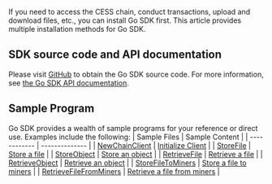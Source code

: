 If you need to access the CESS chain, conduct transactions, upload and download files, etc., you can install Go SDK first. This article provides multiple installation methods for Go SDK.

## SDK source code and API documentation
Please visit [GitHub](https://github.com/CESSProject/cess-go-sdk) to obtain the Go SDK source code. For more information, see [the Go SDK API documentation](https://pkg.go.dev/github.com/CESSProject/cess-go-sdk).

## Sample Program
Go SDK provides a wealth of sample programs for your reference or direct use. Examples include the following:
| Sample Files | Sample Content |
| ------------ | -------------- |
| [NewChainClient](https://github.com/CESSProject/cess-go-sdk/blob/main/chain/chain.go#L97) | [Initialize Client](initialization.md) |
| [StoreFile](https://github.com/CESSProject/cess-go-sdk/blob/main/core/process/file.go#L52) | [Store a file](object_file/StoreFile.md) |
| [StoreObject](https://github.com/CESSProject/cess-go-sdk/blob/main/core/process/file.go#L167) | [Store an object](object_file/StoreObject.md) |
| [RetrieveFile](https://github.com/CESSProject/cess-go-sdk/blob/main/core/process/file.go#L232) | [Retrieve a file](object_file/RetrieveFile.md) |
| [RetrieveObject](https://github.com/CESSProject/cess-go-sdk/blob/main/core/process/file.go#L313) | [Retrieve an object](object_file/RetrieveObject.md) |
| [StoreFileToMiners](https://github.com/CESSProject/cess-go-sdk/blob/main/core/process/file.go#L313) | [Store a file to miners](object_file/StoreFileToMiners) |
| [RetrieveFileFromMiners](https://github.com/CESSProject/cess-go-sdk/blob/main/core/process/file.go#L313) | [Retrieve a file from miners](object_file/RetrieveFileFromMiners) |
